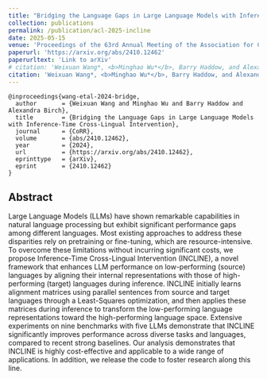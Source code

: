 ```yaml
---
title: "Bridging the Language Gaps in Large Language Models with Inference-Time Cross-Lingual Intervention"
collection: publications
permalink: /publication/acl-2025-incline
date: 2025-05-15
venue: 'Proceedings of the 63rd Annual Meeting of the Association for Computational Linguistics (Volume 1: Long Papers)'
paperurl: 'https://arxiv.org/abs/2410.12462'
paperurltext: 'Link to arXiv'
# citation: 'Weixuan Wang*, <b>Minghao Wu*</b>, Barry Haddow, and Alexandra Birch. <b>ACL 2025</b>. [Link to arXiv](https://arxiv.org/abs/2410.12462)'
citation: 'Weixuan Wang*, <b>Minghao Wu*</b>, Barry Haddow, and Alexandra Birch. <a href="https://arxiv.org/abs/2410.12462"><u>Bridging the Language Gaps in Large Language Models with Inference-Time Cross-Lingual Intervention</u></a>. <b>ACL 2025</b>'
---
```


```
@inproceedings{wang-etal-2024-bridge,
  author       = {Weixuan Wang and Minghao Wu and Barry Haddow and Alexandra Birch},
  title        = {Bridging the Language Gaps in Large Language Models with Inference-Time Cross-Lingual Intervention},
  journal      = {CoRR},
  volume       = {abs/2410.12462},
  year         = {2024},
  url          = {https://arxiv.org/abs/2410.12462},
  eprinttype   = {arXiv},
  eprint       = {2410.12462}
}
```

## Abstract
Large Language Models (LLMs) have shown remarkable capabilities in natural language processing but exhibit significant performance gaps among different languages. Most existing approaches to address these disparities rely on pretraining or fine-tuning, which are resource-intensive. To overcome these limitations without incurring significant costs, we propose Inference-Time Cross-Lingual Intervention (INCLINE), a novel framework that enhances LLM performance on low-performing (source) languages by aligning their internal representations with those of high-performing (target) languages during inference. INCLINE initially learns alignment matrices using parallel sentences from source and target languages through a Least-Squares optimization, and then applies these matrices during inference to transform the low-performing language representations toward the high-performing language space. Extensive experiments on nine benchmarks with five LLMs demonstrate that INCLINE significantly improves performance across diverse tasks and languages, compared to recent strong baselines. Our analysis demonstrates that INCLINE is highly cost-effective and applicable to a wide range of applications. In addition, we release the code to foster research along this line.